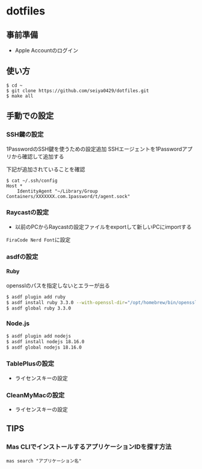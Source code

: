 # dotfiles

## 事前準備
- Apple Accountのログイン

## 使い方

```
$ cd ~
$ git clone https://github.com/seiya0429/dotfiles.git
$ make all
```

## 手動での設定

### SSH鍵の設定
1PasswordのSSH鍵を使うための設定追加
SSHエージェントを1Passwordアプリから確認して追加する

下記が追加されていることを確認

```
$ cat ~/.ssh/config
Host *
	IdentityAgent "~/Library/Group Containers/XXXXXXX.com.1password/t/agent.sock"
```
### Raycastの設定

- 以前のPCからRaycastの設定ファイルをexportして新しいPCにimportする

`FiraCode Nerd Font`に設定

### asdfの設定

#### Ruby

opensslのパスを指定しないとエラーが出る

```bash
$ asdf plugin add ruby
$ asdf install ruby 3.3.0 --with-openssl-dir="/opt/homebrew/bin/openssl"
$ asdf global ruby 3.3.0
```

### Node.js


```bash
$ asdf plugin add nodejs
$ asdf install nodejs 18.16.0
$ asdf global nodejs 18.16.0
```

### TablePlusの設定

- ライセンスキーの設定

### CleanMyMacの設定

- ライセンスキーの設定

## TIPS

### Mas CLIでインストールするアプリケーションIDを探す方法
```
mas search "アプリケーション名"
```